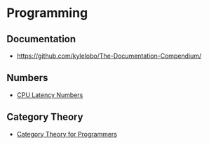# Programming

## Documentation
- https://github.com/kylelobo/The-Documentation-Compendium/

## Numbers
- [CPU Latency Numbers](https://gist.github.com/jboner/2841832)

## Category Theory
- [Category Theory for Programmers](https://bartoszmilewski.com/2014/10/28/category-theory-for-programmers-the-preface/)
